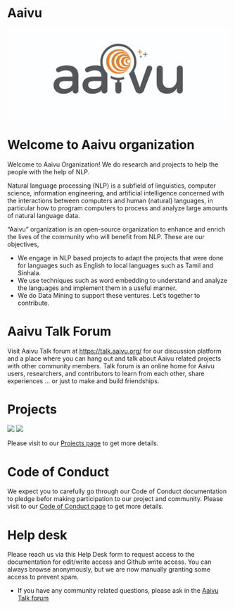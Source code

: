 # Aaivu

<p align="center">
<img src="./images/aaivu-logo-wide.jpg" alt="envone-ui" align="center" />
</p>




# Welcome to Aaivu organization

Welcome to Aaivu Organization! We do research and projects to help the people with the help of NLP.

Natural language processing (NLP) is a subfield of linguistics, computer science, information engineering, and artificial intelligence concerned with the interactions between computers and human (natural) languages, in particular how to program computers to process and analyze large amounts of natural language data.

“Aaivu” organization is an open-source organization to enhance and enrich the lives of the community who will benefit from NLP. These are our objectives,

- We engage in NLP based projects to adapt the projects that were done for languages such as English to local languages such as Tamil and Sinhala.
- We use techniques such as word embedding to understand and analyze the languages and implement them in a useful manner.
- We do Data Mining to support these ventures.
Let’s together to contribute.

# Aaivu Talk Forum

Visit Aaivu Talk forum at https://talk.aaivu.org/ for our discussion platform and a place where you can hang out and talk about Aaivu related projects with other community members. Talk forum is an online home for Aaivu users, researchers, and contributors to learn from each other, share experiences ... or just to make and build friendships.

# Projects

[![](https://img.shields.io/badge/-Go%20to%20Aaivu%20Projects-grey)][aaivu_projects_url]  [![](https://img.shields.io/badge/-Go%20to%20Aaivu%202020%20Projects-grey)][aaivu_2020_projects_url]

Please visit to our [Projects page][aaivu_projects_url] to get more details. 

# Code of Conduct

We expect you to carefully go through our Code of Conduct documentation to pledge befor making participation to our project and community. Please visit to our [Code of Conduct page][aaivu_cod_url] to get more details. 

# Help desk

Please reach us via this Help Desk form to request access to the documentation for edit/write access and Github write access. You can always browse anonymously, but we are now manually granting some access to prevent spam.

- If you have any community related questions, please ask in the [Aaivu Talk forum][aaivu_talk_url]

[aaivu_projects_url]: https://github.com/aaivu/aaivu-introduction/blob/master/PROJECTS.MD
[aaivu_2020_projects_url]: https://github.com/aaivu/aaivu-introduction/blob/master/PROJECTS.MD
[aaivu_talk_url]: https://talk.aaivu.org
[aaivu_cod_url]: https://github.com/aaivu/aaivu-introduction/blob/master/docs/code_of_conduct.md